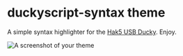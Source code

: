 # duckyscript-syntax theme

A simple syntax highlighter for the [Hak5 USB Ducky](http://usbrubberducky.com). Enjoy.

![A screenshot of your theme](https://f.cloud.github.com/assets/69169/2289498/4c3cb0ec-a009-11e3-8dbd-077ee11741e5.gif)
